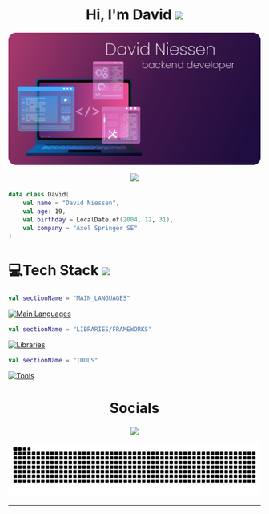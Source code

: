 <h1 align="center"> Hi, I'm David <img src = "https://raw.githubusercontent.com/MartinHeinz/MartinHeinz/master/wave.gif" width = 30px></h1>

<a href="#"><img src="https://github.com/DavidNiessen/DavidNiessen/blob/master/assets/svg/Group%207.png"/></a>

<p align="center">
	<a href="#">
		<img src="https://readme-typing-svg.demolab.com?font=Fira+Code&size=28&pause=1000&width=435&lines=Backend+Developer;Kotlin+%7C+Java;Spring+Framework&center=true">
	</a>
</p>

```kt
data class David(
	val name = "David Niessen",
	val age: 19,
	val birthday = LocalDate.of(2004, 12, 31),
	val company = "Axel Springer SE"
)
```

# 💻Tech Stack <img src = "https://media2.giphy.com/media/QssGEmpkyEOhBCb7e1/giphy.gif?cid=ecf05e47a0n3gi1bfqntqmob8g9aid1oyj2wr3ds3mg700bl&rid=giphy.gif" width = 32px>

<!-- https://skillicons.dev -->
```kt
val sectionName = "MAIN_LANGUAGES"
```
[![Main Languages](https://skillicons.dev/icons?i=kotlin,java,js,ts,html,css)](#)
```kt
val sectionName = "LIBRARIES/FRAMEWORKS"
```
[![Libraries](https://skillicons.dev/icons?i=spring,hibernate,react,redux,mongodb,mysql,postgres,sqlite,elasticsearch,sass)](#)
```kt
val sectionName = "TOOLS"
```
[![Tools](https://skillicons.dev/icons?i=idea,phpstorm,aws,cloudflare,git,github,githubactions,jenkins,gradle,maven,npm,pnpm,vite,nginx)](#)

<div align="center">
  <h1><b>Socials</b></h1>
  </div>
<p align="center">
<a href="https://discord.skillcode.dev" target="_blank"><img align="center" src="https://skillicons.dev/icons?i=discord" /></a>
	
<p>
<p align="center">
  <!-- https://platane.me/snk/ -->
  <img src="https://github.com/DavidNiessen/DavidNiessen/blob/output/github-contribution-grid-snake-dark.svg" alt="snake">

</p>

---
